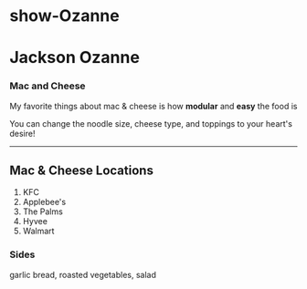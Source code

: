 # show-Ozanne
# Jackson Ozanne

### Mac and Cheese
My favorite things about mac & cheese is how **modular** and **easy** the food is

You can change the noodle size, cheese type, and toppings to your heart's desire!

----

## Mac & Cheese Locations
1. KFC
2. Applebee's
3. The Palms
4. Hyvee
5. Walmart

### Sides
garlic bread, roasted vegetables, salad
